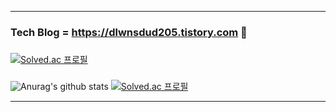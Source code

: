 * * *
### Tech Blog = <https://dlwnsdud205.tistory.com> 🐒 
###
[![Solved.ac 프로필](http://mazassumnida.wtf/api/mini/generate_badge?boj=xb205)](https://solved.ac/xb205)
###
![Anurag's github stats](https://github-readme-stats.vercel.app/api?username=dlwnsdud205&show_icons=true&theme=blue-green) [![Solved.ac 프로필](http://mazassumnida.wtf/api/generate_badge?boj=xb205)](https://solved.ac/profile/xb205)
* * *
<!--
**dlwnsdud205/dlwnsdud205** is a ✨ _special_ ✨ repository because its `README.md` (this file) appears on your GitHub profile.

Here are some ideas to get you started:

- 🔭 I’m currently working on ...
- 🌱 I’m currently learning ...
- 👯 I’m looking to collaborate on ...
- 🤔 I’m looking for help with ...
- 💬 Ask me about ...
- 📫 How to reach me: ...
- 😄 Pronouns: ...
- ⚡ Fun fact: ...
-->
